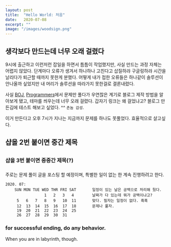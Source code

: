 ```yaml
---
layout: post
title:  "Hello World: 처음"
date:   2020-07-08
excerpt: ""
image: "/images/woodsign.png"
---
```


## 생각보다 만드는데 너무 오래 걸렸다
9시에 출근하고 이런저런 잡일을 하면서 틈틈이 작업했지만, 사실 만드는 과정 자체는 어렵지 않았다.
단계마다 오류가 생겨서 하나하나 고친다고 삽질하랴 구글링하랴 시간을 날리다가 퇴근할 때까지 못한게 분했다.
어떻게 내가 접한 오류들은 하나같이 솔루션이 안나올까 싶었지만 내 머리가 솔루션을 따라가지 못한걸로 결론내렸다.

사실 [BOJ](https://www.acmicpc.net/), [Programmers](https://programmers.co.kr/learn/challenges)에서 문제만 풀다가 우연찮은 계기로 블로그 제작 방법을 알아보게 됐고, 테마를 씌우는데 너무 오래 걸렸다.
갑자기 링크는 왜 걸었냐고? 블로그 만든김에 테스트 해보고 싶었다. ^^ ```촌놈 감성```.

이거 만든다고 오후 7시가 지나는 지금까지 문제를 하나도 못풀었다. 효율적으로 살고싶다.

## 샵을 2번 붙이면 중간 제목 <h2>
### 샵을 3번 붙이면 중중간 제목(?) <h3>
주로는 문제 풀이 글을 포스팅 할 예정이며, 특별한 일이 없는 한 계속 진행하려고 한다.
```
2020. 07:
    SUN MON TUE WED THR FRI SAT       일정이 있는 날은 공백으로 처리해 뒀다.
                 1   2   3   4        날짜가 다 있는데 뭐가 공백이냐고?
     5   6   7   8   9   10  11       맞다. 필자는 일정이 없다. 흑흑
     12  13  14  15  16  17  18       문제나 풀자.
     19  20  21  22  23  24  25
     26  27  28  29  30  31
```
### for successful ending, do any behavior.
When you are in labyrinth, though.
